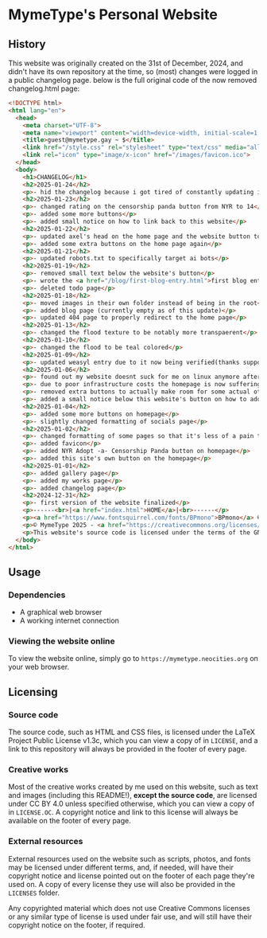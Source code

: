 # MymeType's Personal Website

## History

This website was originally created on the 31st of December, 2024, and didn't have its own repository at the time, so (most) changes were logged in a public changelog page. below is the full original code of the now removed changelog.html page:

```html
<!DOCTYPE html>
<html lang="en">
  <head>
    <meta charset="UTF-8">
    <meta name="viewport" content="width=device-width, initial-scale=1.0">
    <title>guest@mymetype.gay ~ $</title>
    <link href="/style.css" rel="stylesheet" type="text/css" media="all">
    <link rel="icon" type="image/x-icon" href="/images/favicon.ico">
  </head>
  <body>
    <h1>CHANGELOG</h1>
    <h2>2025-01-24</h2>
    <p>- hid the changelog because i got tired of constantly updating it</p>
    <h2>2025-01-23</h2>
    <p>- changed rating on the censorship panda button from NYR to 14</p>
    <p>- added some more buttons</p>
    <p>- added small notice on how to link back to this website</p>
    <h2>2025-01-22</h2>
    <p>- updated axel's head on the home page and the website button to have correctly colored gills (if you can't see the changes, clear your browser's cache)</p>
    <p>- added some extra buttons on the home page again</p>
    <h2>2025-01-21</h2>
    <p>- updated robots.txt to specifically target ai bots</p>
    <h2>2025-01-19</h2>
    <p>- removed small text below the website's button</p>
    <p>- wrote the <a href="/blog/first-blog-entry.html">first blog entry</a></p>
    <p>- deleted todo page</p>
    <h2>2025-01-18</h2>
    <p>- moved images in their own folder instead of being in the root</p>
    <p>- added blog page (currently empty as of this update)</p>
    <p>- updated 404 page to properly redirect to the home page</p>
    <h2>2025-01-13</h2>
    <p>- changed the flood texture to be notably more transpaerent</p>
    <h2>2025-01-10</h2>
    <p>- changed the flood to be teal colored</p>
    <h2>2025-01-09</h2>
    <p>- updated weasyl entry due to it now being verified(thanks support team :3)</p>
    <h2>2025-01-06</h2>
    <p>- found out my website doesnt suck for me on linux anymore after converting the website's font to woff2 a few days ago. yippee!!!</p>
    <p>- due to poor infrastructure costs the homepage is now suffering a <a href="https://melonking.net/free/software/flood">leak</a></p>
    <p>- removed extra buttons to actually make room for some actual others leading to other people's sites</p>
    <p>- added a small notice below this website's button on how to add it</p>
    <h2>2025-01-04</h2>
    <p>- added some more buttons on homepage</p>
    <p>- slightly changed formatting of socials page</p>
    <h2>2025-01-02</h2>
    <p>- changed formatting of some pages so that it's less of a pain to update them all if i ever wanna change the style of the website</p>
    <p>- added favicon</p>
    <p>- added NYR Adopt -a- Censorship Panda button on homepage</p>
    <p>- added this site's own button on the homepage</p>
    <h2>2025-01-01</h2>
    <p>- added gallery page</p>
    <p>- added my works page</p>
    <p>- added changelog page</p>
    <h2>2024-12-31</h2>
    <p>- first version of the website finalized</p>
    <p>------<br>|<a href="index.html">HOME</a>|<br>------</p>
    <p><a href="https://www.fontsquirrel.com/fonts/BPmono">BPmono</a> © <a href="https://backpacker.gr/">Backpacker</a> 2009 - <a href="https://creativecommons.org/licenses/by-nd/3.0/">CC BY-ND 3.0</a></p>
    <p>© MymeType 2025 - <a href="https://creativecommons.org/licenses/by-sa/4.0/">CC BY-SA 4.0</a></p>
    <p>This website's source code is licensed under the terms of the GNU Affero General Public License v3.0 or later. You can view it <a href="https://codeberg.org/MymeType/personal-website">here</a>.</p>
  </body>
</html>
```

## Usage

### Dependencies

- A graphical web browser
- A working internet connection

### Viewing the website online

To view the website online, simply go to `https://mymetype.neocities.org` on
your web browser.

## Licensing

### Source code

The source code, such as HTML and CSS files, is licensed under the LaTeX Project
Public License v1.3c, which you can view a copy of in `LICENSE`, and
a link to this repository will always be provided in the footer of every page.

### Creative works

Most of the creative works created by me used on this website, such as text and images
(including this README!), **except the source code**, are licensed under CC BY
4.0 unless specified otherwise, which you can view a copy of in `LICENSE.OC`. A copyright notice and link to this license will
always be available on the footer of every page.

### External resources

External resources used on the website such as scripts, photos, and fonts may be
licensed under different terms, and, if needed, will have their copyright notice
and license pointed out on the footer of each page they're used on. A copy of
every license they use will also be provided in the `LICENSES` folder.

Any copyrighted material which does not use Creative Commons licenses or any
similar type of license is used under fair use, and will still have their
copyright notice on the footer, if required.
